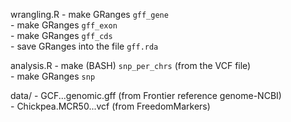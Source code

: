 wrangling.R     - make GRanges `gff_gene`  
                - make GRanges `gff_exon`  
                - make GRanges `gff_cds`  
                - save GRanges into the file `gff.rda`  
                  
analysis.R      - make (BASH) `snp_per_chrs` (from the VCF file)  
                - make GRanges `snp`  
                  
  
data/           - GCF...genomic.gff (from Frontier reference genome-NCBI)  
                - Chickpea.MCR50...vcf (from FreedomMarkers)  
